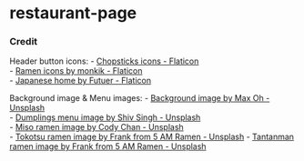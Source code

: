 # restaurant-page

### Credit
Header button icons:
    - <a href="https://www.flaticon.com/free-icons/chopsticks" title="chopsticks icons">Chopsticks icons - Flaticon</a><br>
    - <a href="https://www.flaticon.com/free-icons/ramen" title="ramen icons">Ramen icons by monkik - Flaticon</a><br>
    - <a href="https://www.flaticon.com/free-icons/japanese" title="japanese icons">Japanese home by Futuer - Flaticon</a><br>

Background image & Menu images:
    - <a href="https://unsplash.com/pt-br/fotografias/bandeja-de-lamen-ao-lado-de-pauzinhos-e-concha-jOFGlU-vpY8">Background image by Max Oh - Unsplash</a><br>
    - <a href="https://unsplash.com/pt-br/fotografias/pao-integral-na-bandeja-preta-Vj-J5xNjnxA">Dumplings menu image by Shiv Singh - Unsplash</a><br>
    - <a href="https://unsplash.com/pt-br/fotografias/tigela-de-ceramica-branca-com-arroz-e-limao-fatiado-GXhmQt6MFX8"> Miso ramen image by Cody Chan - Unsplash</a><br>
    - <a href="https://unsplash.com/pt-br/fotografias/uma-tigela-de-sopa-com-uma-colher-nela-fHSTIBefNXQ" title="japanese icons">Tokotsu ramen image by Frank from 5 AM Ramen - Unsplash</a>
    - <a href="https://unsplash.com/pt-br/fotografias/uma-tigela-de-sopa-com-um-ovo-por-cima-egzPIj_8MFA" title="japanese icons">Tantanman ramen image by Frank from 5 AM Ramen - Unsplash</a>